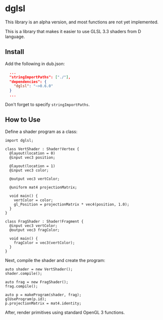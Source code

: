 # dglsl

This library is an alpha version, and most functions are not yet implemented.

This is a library that makes it easier to use GLSL 3.3 shaders from D language.

## Install

Add the following in dub.json:

```json
  ...
  "stringImportPaths": ["./"],
  "dependencies": {
    "dglsl": "~>0.6.0"
  }
  ...
```

Don't forget to specify `stringImportPaths`.

## How to Use

Define a shader program as a class:

```dlang
import dglsl;

class VertShader : Shader!Vertex {
  @layout(location = 0)
  @input vec3 position;

  @layout(location = 1)
  @input vec3 color;

  @output vec3 vertColor;

  @uniform mat4 projectionMatrix;

  void main() {
    vertColor = color;
    gl_Position = projectionMatrix * vec4(position, 1.0);
  }
}

class FragShader : Shader!Fragment {
  @input vec3 vertColor;
  @output vec3 fragColor;

  void main() {
    fragColor = vec3(vertColor);
  }
}
```

Next, compile the shader and create the program:

```dlang
auto shader = new VertShader();
shader.compile();

auto frag = new FragShader();
frag.compile();

auto p = makeProgram(shader, frag);
glUseProgram(p.id);
p.projectionMatrix = mat4.identity;
```

After, render primitives using standard OpenGL 3 functions.
